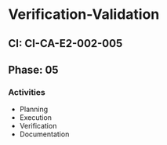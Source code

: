 # Verification-Validation

## CI: CI-CA-E2-002-005
## Phase: 05

### Activities
- Planning
- Execution
- Verification
- Documentation
